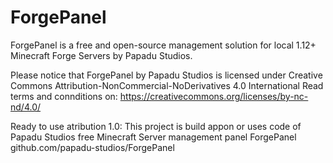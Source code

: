 # ForgePanel
ForgePanel is a free and open-source management solution for local 1.12+ Minecraft Forge Servers by Papadu Studios.

Please notice that ForgePanel by Papadu Studios is licensed under Creative Commons Attribution-NonCommercial-NoDerivatives 4.0 International 
Read terms and connditions on: https://creativecommons.org/licenses/by-nc-nd/4.0/

Ready to use atribution 1.0:
This project is build appon or uses code of Papadu Studios free Minecraft Server management panel ForgePanel
github.com/papadu-studios/ForgePanel
